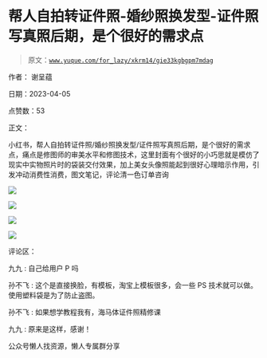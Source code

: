 # 帮人自拍转证件照-婚纱照换发型-证件照写真照后期，是个很好的需求点

> 原文：[`www.yuque.com/for_lazy/xkrm14/gie33kgbgpm7mdag`](https://www.yuque.com/for_lazy/xkrm14/gie33kgbgpm7mdag)



作者： 谢呈蕴



日期：2023-04-05



点赞数：53



正文：



小红书，帮人自拍转证件照/婚纱照换发型/证件照写真照后期，是个很好的需求点，痛点是修图师的审美水平和修图技术，这里封面有个很好的小巧思就是模仿了现实中实物照片时的袋装交付效果，加上美女头像照能起到很好心理暗示作用，引发冲动消费性消费，图文笔记，评论清一色订单咨询



![](img/80bcda043e0f5b3532b2dc7a884836c4.png)



![](img/8c759f50520e014750af386ba919ce20.png)



![](img/c816ac109556775c2259463e2478468a.png)



![](img/86c5e02c578c57b68a0b1c68beff8c4a.png)



评论区：



九九 : 自己给用户 P 吗



孙不飞 : 这个是直接换脸，有模板，淘宝上模板很多，会一些 PS 技术就可以做。使用塑料袋是为了防止盗图。



孙不飞 : 如果想学教程我有，海马体证件照精修课



九九 : 原来是这样，感谢！



公众号懒人找资源，懒人专属群分享

